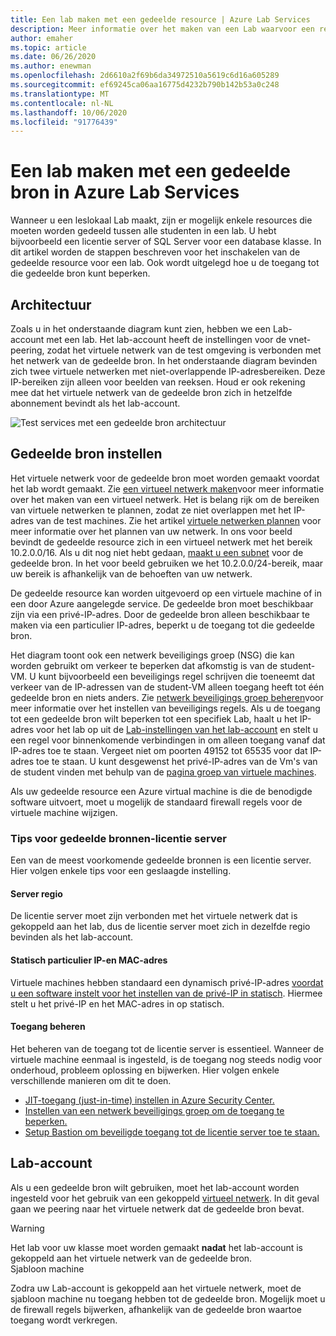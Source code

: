 ```yaml
---
title: Een lab maken met een gedeelde resource | Azure Lab Services
description: Meer informatie over het maken van een Lab waarvoor een resource moet worden gedeeld tussen de studenten.
author: emaher
ms.topic: article
ms.date: 06/26/2020
ms.author: enewman
ms.openlocfilehash: 2d6610a2f69b6da34972510a5619c6d16a605289
ms.sourcegitcommit: ef69245ca06aa16775d4232b790b142b53a0c248
ms.translationtype: MT
ms.contentlocale: nl-NL
ms.lasthandoff: 10/06/2020
ms.locfileid: "91776439"
---
```

# <a name="how-to-create-a-lab-with-a-shared-resource-in-azure-lab-services"></a>Een lab maken met een gedeelde bron in Azure Lab Services

Wanneer u een leslokaal Lab maakt, zijn er mogelijk enkele resources die moeten worden gedeeld tussen alle studenten in een lab.  U hebt bijvoorbeeld een licentie server of SQL Server voor een database klasse.  In dit artikel worden de stappen beschreven voor het inschakelen van de gedeelde resource voor een lab.  Ook wordt uitgelegd hoe u de toegang tot die gedeelde bron kunt beperken.

## <a name="architecture"></a>Architectuur

Zoals u in het onderstaande diagram kunt zien, hebben we een Lab-account met een lab.  Het lab-account heeft de instellingen voor de vnet-peering, zodat het virtuele netwerk van de test omgeving is verbonden met het netwerk van de gedeelde bron.  In het onderstaande diagram bevinden zich twee virtuele netwerken met niet-overlappende IP-adresbereiken.  Deze IP-bereiken zijn alleen voor beelden van reeksen.  Houd er ook rekening mee dat het virtuele netwerk van de gedeelde bron zich in hetzelfde abonnement bevindt als het lab-account.

![Test services met een gedeelde bron architectuur](./media/how-to-create-a-lab-with-shared-resource/shared-resource-architecture.png)

## <a name="setup-shared-resource"></a>Gedeelde bron instellen

Het virtuele netwerk voor de gedeelde bron moet worden gemaakt voordat het lab wordt gemaakt.  Zie [een virtueel netwerk maken](../virtual-network/quick-create-portal.md)voor meer informatie over het maken van een virtueel netwerk.  Het is belang rijk om de bereiken van virtuele netwerken te plannen, zodat ze niet overlappen met het IP-adres van de test machines.  Zie het artikel [virtuele netwerken plannen](../virtual-network/virtual-network-vnet-plan-design-arm.md) voor meer informatie over het plannen van uw netwerk. In ons voor beeld bevindt de gedeelde resource zich in een virtueel netwerk met het bereik 10.2.0.0/16.  Als u dit nog niet hebt gedaan, [maakt u een subnet](../virtual-network/virtual-network-manage-subnet.md#add-a-subnet) voor de gedeelde bron.  In het voor beeld gebruiken we het 10.2.0.0/24-bereik, maar uw bereik is afhankelijk van de behoeften van uw netwerk.

De gedeelde resource kan worden uitgevoerd op een virtuele machine of in een door Azure aangelegde service. De gedeelde bron moet beschikbaar zijn via een privé-IP-adres.  Door de gedeelde bron alleen beschikbaar te maken via een particulier IP-adres, beperkt u de toegang tot die gedeelde bron.

Het diagram toont ook een netwerk beveiligings groep (NSG) die kan worden gebruikt om verkeer te beperken dat afkomstig is van de student-VM.  U kunt bijvoorbeeld een beveiligings regel schrijven die toeneemt dat verkeer van de IP-adressen van de student-VM alleen toegang heeft tot één gedeelde bron en niets anders.  Zie [netwerk beveiligings groep beheren](../virtual-network/manage-network-security-group.md#work-with-security-rules)voor meer informatie over het instellen van beveiligings regels. Als u de toegang tot een gedeelde bron wilt beperken tot een specifiek Lab, haalt u het IP-adres voor het lab op uit de [Lab-instellingen van het lab-account](manage-labs.md#view-labs-in-a-lab-account) en stelt u een regel voor binnenkomende verbindingen in om alleen toegang vanaf dat IP-adres toe te staan.  Vergeet niet om poorten 49152 tot 65535 voor dat IP-adres toe te staan.  U kunt desgewenst het privé-IP-adres van de Vm's van de student vinden met behulp van de [pagina groep van virtuele machines](how-to-set-virtual-machine-passwords.md).

Als uw gedeelde resource een Azure virtual machine is die de benodigde software uitvoert, moet u mogelijk de standaard firewall regels voor de virtuele machine wijzigen.

### <a name="tips-for-shared-resources---license-server"></a>Tips voor gedeelde bronnen-licentie server
Een van de meest voorkomende gedeelde bronnen is een licentie server. Hier volgen enkele tips voor een geslaagde instelling.
#### <a name="server-region"></a>Server regio
De licentie server moet zijn verbonden met het virtuele netwerk dat is gekoppeld aan het lab, dus de licentie server moet zich in dezelfde regio bevinden als het lab-account.

#### <a name="static-private-ip-and-mac-address"></a>Statisch particulier IP-en MAC-adres
Virtuele machines hebben standaard een dynamisch privé-IP-adres [voordat u een software instelt voor het instellen van de privé-IP in statisch](https://docs.microsoft.com/azure/virtual-network/virtual-networks-static-private-ip-arm-pportal). Hiermee stelt u het privé-IP en het MAC-adres in op statisch.  

#### <a name="control-access"></a>Toegang beheren
Het beheren van de toegang tot de licentie server is essentieel.  Wanneer de virtuele machine eenmaal is ingesteld, is de toegang nog steeds nodig voor onderhoud, probleem oplossing en bijwerken.  Hier volgen enkele verschillende manieren om dit te doen.
- [JIT-toegang (just-in-time) instellen in Azure Security Center.](https://docs.microsoft.com/azure/security-center/security-center-just-in-time?tabs=jit-config-asc%2Cjit-request-asc)
- [Instellen van een netwerk beveiligings groep om de toegang te beperken.](https://docs.microsoft.com/azure/virtual-network/network-security-groups-overview)
- [Setup Bastion om beveiligde toegang tot de licentie server toe te staan.](https://azure.microsoft.com/services/azure-bastion/)

## <a name="lab-account"></a>Lab-account

Als u een gedeelde bron wilt gebruiken, moet het lab-account worden ingesteld voor het gebruik van een gekoppeld [virtueel netwerk](how-to-connect-peer-virtual-network.md).  In dit geval gaan we peering naar het virtuele netwerk dat de gedeelde bron bevat.

>[!WARNING]
>Het lab voor uw klasse moet worden gemaakt **nadat** het lab-account is gekoppeld aan het virtuele netwerk van de gedeelde bron.  
Sjabloon machine

Zodra uw Lab-account is gekoppeld aan het virtuele netwerk, moet de sjabloon machine nu toegang hebben tot de gedeelde bron.  Mogelijk moet u de firewall regels bijwerken, afhankelijk van de gedeelde bron waartoe toegang wordt verkregen.
